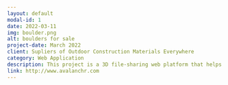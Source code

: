 ```yaml
---
layout: default
modal-id: 1
date: 2022-03-11
img: boulder.png
alt: boulders for sale
project-date: March 2022
client: Supliers of Outdoor Construction Materials Everywhere
category: Web Application
description: This project is a 3D file-sharing web platform that helps the suppliers of outdoor construction materials better showcase and sell their inventories to potential buyers (a.k.a. Landscape Architect, normal Architects, & Contractors).  Think of it like a Craigslist for plant nurseries, stone quaryies, or any natural/non-manufacturable construction materials, where simple 3D scans of objects are used to show what's for sale instead of images.  The site was made using a Flask and PostgresSQL backend, with HTML5 + CCS Bootstrap frontend.
link: http://www.avalanchr.com
---
```

